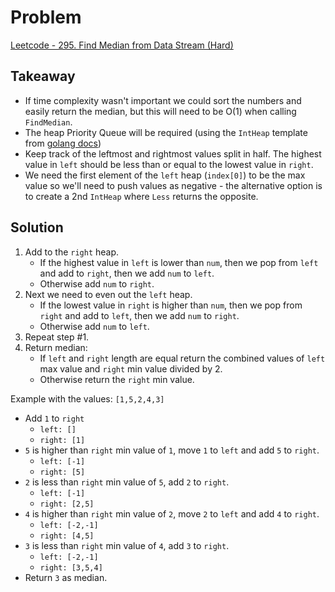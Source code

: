 # Problem
[Leetcode - 295. Find Median from Data Stream (Hard)](https://leetcode.com/problems/find-median-from-data-stream/)

## Takeaway
- If time complexity wasn't important we could sort the numbers and easily return the median, but this will need to be O(1) when calling `FindMedian`.
- The heap Priority Queue will be required (using the `IntHeap` template from [golang docs](https://pkg.go.dev/container/heap))
- Keep track of the leftmost and rightmost values split in half. The highest value in `left` should be less than or equal to the lowest value in `right`.
- We need the first element of the `left` heap (`index[0]`) to be the max value so we'll need to push values as negative - the alternative option is to create a 2nd `IntHeap` where `Less` returns the opposite.

## Solution
1. Add to the `right` heap.
    - If the highest value in `left` is lower than `num`, then we pop from `left` and add to `right`, then we add `num` to `left`.
    - Otherwise add `num` to `right`.
2. Next we need to even out the `left` heap.
    - If the lowest value in `right` is higher than `num`, then we pop from `right` and add to `left`, then we add `num` to `right`.
    - Otherwise add `num` to `left`.
3. Repeat step #1.
4. Return median:
    - If `left` and `right` length are equal return the combined values of `left` max value and `right` min value divided by 2.
    - Otherwise return the `right` min value.

Example with the values: `[1,5,2,4,3]`

- Add `1` to `right`
    - `left: []`
    - `right: [1]`
- `5` is higher than `right` min value of `1`, move `1` to `left` and add `5` to `right`.
    - `left: [-1]`
    - `right: [5]`
- `2` is less than `right` min value of `5`, add `2` to `right`.
    - `left: [-1]`
    - `right: [2,5]`
- `4` is higher than `right` min value of `2`, move `2` to `left` and add `4` to `right`.
    - `left: [-2,-1]`
    - `right: [4,5]`
- `3` is less than `right` min value of `4`, add `3` to `right`.
    - `left: [-2,-1]`
    - `right: [3,5,4]`
- Return `3` as median.
